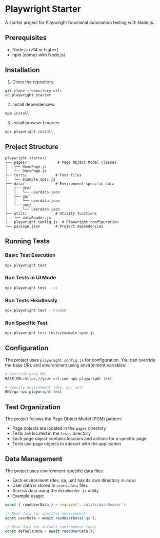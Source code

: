 # Playwright Starter

A starter project for Playwright functional automation testing with Node.js.

## Prerequisites

- Node.js (v14 or higher)
- npm (comes with Node.js)

## Installation

1. Clone the repository:
```bash
git clone <repository-url>
cd playwright_starter
```

2. Install dependencies:
```bash
npm install
```

3. Install browser binaries:
```bash
npx playwright install
```

## Project Structure

```
playwright_starter/
├── pages/              # Page Object Model classes
│   ├── HomePage.js
│   └── DocsPage.js
├── tests/             # Test files
│   └── example.spec.js
├── data/              # Environment-specific data
│   ├── dev/
│   │   └── userdata.json
│   ├── qa/
│   │   └── userdata.json
│   └── uat/
│       └── userdata.json
├── utils/             # Utility functions
│   └── dataReader.js
├── playwright.config.js  # Playwright configuration
└── package.json       # Project dependencies
```

## Running Tests

### Basic Test Execution
```bash
npx playwright test
```

### Run Tests in UI Mode
```bash
npx playwright test --ui
```

### Run Tests Headlessly
```bash
npx playwright test --headed
```

### Run Specific Test
```bash
npx playwright test tests/example.spec.js
```

## Configuration

The project uses `playwright.config.js` for configuration. You can override the base URL and environment using environment variables:
```bash
# Override base URL
BASE_URL=https://your-url.com npx playwright test

# Specify environment (dev, qa, uat)
ENV=qa npx playwright test
```

## Test Organization

The project follows the Page Object Model (POM) pattern:
- Page objects are located in the `pages` directory
- Tests are located in the `tests` directory
- Each page object contains locators and actions for a specific page
- Tests use page objects to interact with the application

## Data Management

The project uses environment-specific data files:
- Each environment (dev, qa, uat) has its own directory in `data/`
- User data is stored in `users.data` files
- Access data using the `dataReader.js` utility
- Example usage:
```javascript
const { readUserData } = require('../utils/dataReader');

// Read data for specific environment
const userData = await readUserData('qa');

// Read data for default environment (dev)
const defaultData = await readUserData();
```
